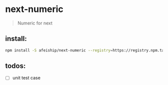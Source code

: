 # next-numeric
> Numeric for next

## install:
```bash
npm install -S afeiship/next-numeric --registry=https://registry.npm.taobao.org
```

## todos:
- [ ] unit test case
